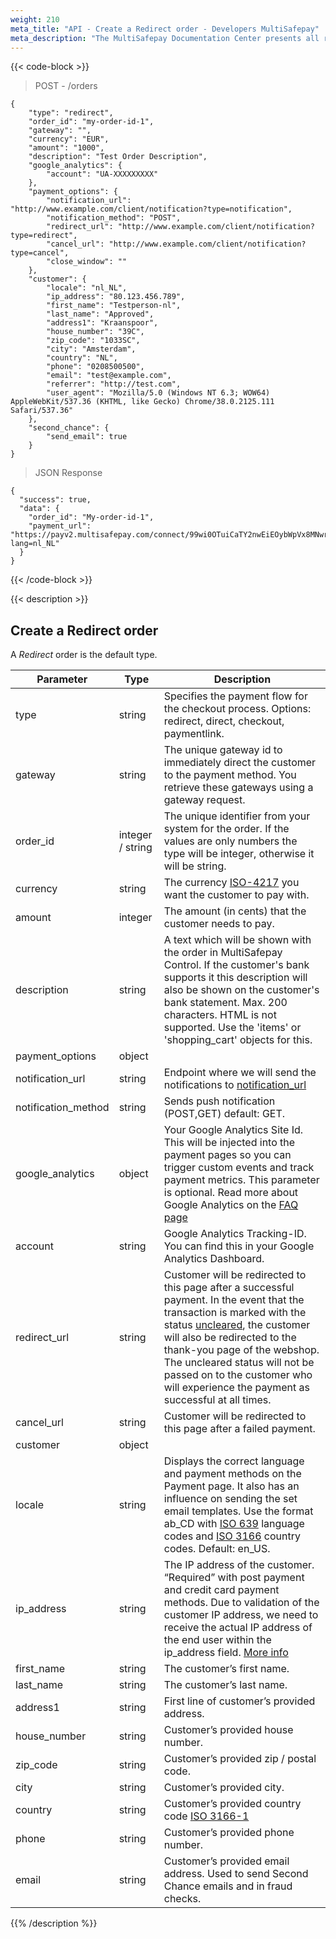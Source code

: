 ```yaml
---
weight: 210
meta_title: "API - Create a Redirect order - Developers MultiSafepay"
meta_description: "The MultiSafepay Documentation Center presents all relevant information about our Plugins and API. You can also find support pages for Payment Methods, Tools and General Questions as well as the contact details of our Support and Integration Teams."
---
```

{{< code-block >}}
> POST - /orders

```shell
{
    "type": "redirect",
    "order_id": "my-order-id-1",
    "gateway": "",
    "currency": "EUR",
    "amount": "1000",
    "description": "Test Order Description",
    "google_analytics": {
        "account": "UA-XXXXXXXXX"
    },
    "payment_options": {
        "notification_url": "http://www.example.com/client/notification?type=notification",
        "notification_method": "POST",
        "redirect_url": "http://www.example.com/client/notification?type=redirect",
        "cancel_url": "http://www.example.com/client/notification?type=cancel",
        "close_window": ""
    },
    "customer": {
        "locale": "nl_NL",
        "ip_address": "80.123.456.789",
        "first_name": "Testperson-nl",
        "last_name": "Approved",
        "address1": "Kraanspoor",
        "house_number": "39C",
        "zip_code": "1033SC",
        "city": "Amsterdam",
        "country": "NL",
        "phone": "0208500500",
        "email": "test@example.com",
        "referrer": "http://test.com",
        "user_agent": "Mozilla/5.0 (Windows NT 6.3; WOW64) AppleWebKit/537.36 (KHTML, like Gecko) Chrome/38.0.2125.111 Safari/537.36"
    },
    "second_chance": {
        "send_email": true
    }
}
```


> JSON Response


```shell
{
  "success": true,
  "data": {
    "order_id": "My-order-id-1",
    "payment_url": "https://payv2.multisafepay.com/connect/99wi0OTuiCaTY2nwEiEOybWpVx8MNwrJ75c/?lang=nl_NL"
  }
}
```
{{< /code-block >}}

{{< description >}}
## Create a Redirect order

A _Redirect_ order is the default type.


| Parameter                   | Type      | Description                                                                                |
|-----------------------------|-----------|--------------------------------------------------------------------------------------------|
| type                        | string    | Specifies the payment flow for the checkout process. Options: redirect, direct, checkout, paymentlink. |
| gateway                     | string    | The unique gateway id to immediately direct the customer to the payment method. You retrieve these gateways using a gateway request.  |
| order_id                    | integer / string    | The unique identifier from your system for the order. If the values are only numbers the type will be integer, otherwise it will be string.                                     |
| currency                    | string    | The currency [ISO-4217](https://www.iso.org/iso-4217-currency-codes.html) you want the customer to pay with.   |
| amount                      | integer   | The amount (in cents) that the customer needs to pay.                                      |
| description                 | string    | A text which will be shown with the order in MultiSafepay Control. If the customer's bank supports it this description will also be shown on the customer's bank statement. Max. 200 characters. HTML is not supported. Use the 'items' or 'shopping_cart' objects for this.  |
| payment_options             | object    |                             |
| notification_url            | string    | Endpoint where we will send the notifications to [notification_url](/faq/api/how-does-the-notification-url-work/)|
| notification_method            | string    | Sends push notification  (POST,GET) default: GET. | 
| google_analytics            | object    | Your Google Analytics Site Id. This will be injected into the payment pages so you can trigger custom events and track payment metrics. This parameter is optional. Read more about Google Analytics on the [FAQ page](/faq/api/google-analytics-tracking/)|
| account                     | string    | Google Analytics Tracking-ID. You can find this in your Google Analytics Dashboard. 
| redirect_url                | string    | Customer will be redirected to this page after a successful payment. In the event that the transaction is marked with the status [uncleared](/faq/getting-started/glossary/#uncleared), the customer will also be redirected to the thank-you page of the webshop. The uncleared status will not be passed on to the customer who will experience the payment as successful at all times.|
| cancel_url                  | string    | Customer will be redirected to this page after a failed payment.  | 
| customer                    | object    |                                 |
| locale                      | string    | Displays the correct language and payment methods on the Payment page. It also has an influence on sending the set email templates. Use the format ab_CD with [ISO 639](https://www.iso.org/iso-639-language-codes.html) language codes and [ISO 3166](https://www.iso.org/iso-3166-country-codes.html) country codes. Default: en_US. | 
| ip_address                  | string    | The IP address of the customer. “Required” with post payment and credit card payment methods. Due to validation of the customer IP address, we need to receive the actual IP address of the end user within the ip_address field.  [More info](/faq/api/ip_address/) | 
| first_name                  | string    | The customer’s first name.                   |
| last_name                   | string    | The customer’s last name.                    |
| address1                    | string    | First line of customer’s provided address.   |
| house_number                | string    | Customer’s provided house number.            |
| zip_code                    | string    | Customer’s provided zip / postal code.       |
| city                        | string    | Customer’s provided city.                    |
| country                     | string    | Customer’s provided country code [ISO 3166-1](https://www.iso.org/iso-3166-country-codes.html) |
| phone                       | string    | Customer’s provided phone number.            |
| email                       | string    | Customer’s provided email address. Used to send Second Chance emails and in fraud checks.   |
{{% /description %}}
